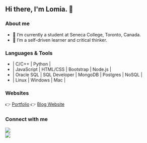 ## Hi there, I'm Lomia. 👋

### About me
- 👀 I’m currently a student at Seneca College, Toronto, Canada.
- 🌱 I’m a self-driven learner and critical thinker.

### Languages & Tools
- | C/C++  | Python |
- | JavaScript | HTML/CSS | Bootstrap | Node.js |
- | Oracle SQL | SQL Developer | MongoDB | Postgres | NoSQL |
- | Linux | Windows | Mac |

### Websites
👉 [Portfolio](https://lomiaw.github.io/LomiaW/)
👉 [Blog Website](https://troubled-ox-robe.cyclic.app/)

### Connect with me
<a href="mailto:lomia5w@gmail.com"><img src="https://img.shields.io/badge/-Gmail-grey?style=flat&logo=Gmail&logoColor=red"/></a>  
<a href="https://www.linkedin.com/in/lomiawu"><img src="https://img.shields.io/badge/-Lomia%20Wu%20-0077B5?style=flat&logo=Linkedin&logoColor=white"/></a>

<!---
LomiaW/LomiaW is a ✨ special ✨ repository because its `README.md` (this file) appears on your GitHub profile.
You can click the Preview link to take a look at your changes.
--->
